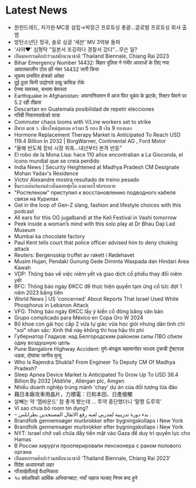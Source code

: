 # Latest News
-  원헌드레드, 차가원·MC몽 설립→박장근 프로듀싱 총괄…글로벌 프로듀싱 회사 출범
-  방탄소년단 정국, 솔로 싱글 ‘세븐’ MV 3억뷰 돌파
-  '사야♥' 심형탁 "일본서 조깅하다 경찰서 갔다"…무슨 일?
-  เปิดมหกรรมศิลปะร่วมสมัยนานาชาติ ‘Thailand Biennale, Chiang Rai 2023
-  Bihar Emergency Number 14432: बिहार पुलिस ने गंभीर अपराधों के लिए नया आपातकालीन टोल फ्री नंबर 14432 जारी किया
-  भूकम्प प्रभावित क्षेत्रको अपेक्षा
-  दुई ठुला चिनी उद्योगले उखु क्रसिङ रोके
-  ऐनमा व्यवस्था, सभामा बेवास्ता
-  Earthquake in Afghanistan: अफगानिस्तान में आज फिर भूकंप के झटके, रिक्टर पैमाने पर 5.2 रही तीव्रता
-  Descartan en Guatemala posibilidad de repetir elecciones
-  गरिबी निवारणतर्फको यात्रा
-  Commuter chaos looms with V/Line workers set to strike
-  ฝีพาย มกช ว. เชียงใหม่สุดยอด คว้ามา 5 ทอง 8 เงิน 9 ทองแดง
-  Hormone Replacement Therapy Market Is Anticipated To Reach USD 119.4 Billion In 2032 | BorgWarner, Continental AG , Ford Motor
-  “올해 반도체 장비 시장 위축…내년부터 본격 반등”
-  El robo de la Mona Lisa: hace 110 años encontraban a La Gioconda, el ícono mundial que se creía perdido
-  India News | Security Heightened at Madhya Pradesh CM Designate Mohan Yadav's Residence
-  Victor Alexandre mostra resultado de treino pesado
-  ขึ้นกางเต๊นท์นอนค้างคืนดอยพุ่ยโค ลงมาตกใจล้อรถหาย
-  "Ростелеком" приступил к восстановлению подводного кабеля связи на Курилах
-  Get in the loop of Gen-Z slang, fashion and lifestyle choices with this podcast
-  All ears for this OG jugalbandi at the Keli Festival in Vashi tomorrow
-  Peek inside a woman’s mind with this solo play at Dr Bhau Daji Lad Museum
-  Mumbai ka chocolate factory
-  Paul Kent tells court that police officer advised him to deny choking attack
-  Reuters: Bergensskip truffet av rakett i Rødehavet
-  Musim Hujan, Pendaki Gunung Gede Diminta Waspada dan Hindari Area Kawah
-  VDP: Thông báo về việc niêm yết và giao dịch cổ phiếu thay đổi niêm yết
-  BFC: Thông báo ngày ĐKCC để thực hiện quyền tạm ứng cổ tức đợt 1 năm 2023 bằng tiền
-  World News | US 'concerned' About Reports That Israel Used White Phosphorus in Lebanon Attack
-  VFG: Thông báo ngày ĐKCC lấy ý kiến cổ đông bằng văn bản
-  Grupo complicado para México en Copa Oro W 2024
-  Bố khoe con gái học cấp 2 vừa tự giác vừa học giỏi nhưng dân tình chỉ "soi" nhan sắc: Xinh thế này không thi hoa hậu thì phí
-  Губернатор Гладков: над Белгородским районом силы ПВО сбили одну воздушную цель
-  Pune Bangalore Highway Accident: पुणे-बंगळुरू महामार्गावर भरधाव ट्रकची ट्रॅक्टरला धडक, दोघांचा जागीच मृत्यू
-  Who Is Rajendra Shukla? From Engineer To Deputy CM Of Madhya Pradesh?
-  Sleep Apnea Device Market Is Anticipated To Grow Up To USD 36.4 Billion By 2032 |AbbVie , Allergan plc, Amgen
-  Nhiều doanh nghiệp trúng mánh 'chạy' dự án của đối tượng lừa đảo
-  藉日本廠攻車用晶片，力積電：已和本田、日產接觸
-  살빼는 약 ‘젭바운드’ 참 좋게 봤는데 ... 투약 중단했더니 ‘말짱 도루묵’
-  Vì sao chưa bỏ room tín dụng?
-  – بدء دورة تدريبية لمدربي لعبة رفع الاثقال المستجدين بطرابلس .
-  Brandfolk gennemsøger murbrokker efter bygningskollaps i New York
-  Brandfolk gennemsøger murbrokker efter bygningskollaps i New York
-  NYT: Israel chở vali chứa đầy tiền mặt vào Gaza để duy trì quyền lực cho Hamas
-  В России хирурги прооперировали пенсионера с раком полового органа
-  เปิดมหกรรมศิลปะร่วมสมัยนานาชาติ ‘Thailand Biennale, Chiang Rai 2023’
-  विदेश अध्ययनको लहर
-  गाँजाखेतीलाई वैधानिकता
-  १० वर्षअघिको आर्थिक अभियानबाट: नयाँ जहाज नल्याए निगम बन्द हुने
